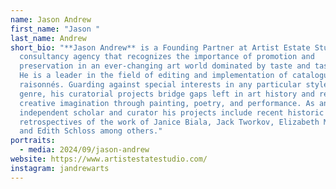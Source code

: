```yaml
---
name: Jason Andrew
first_name: "Jason "
last_name: Andrew
short_bio: "**Jason Andrew** is a Founding Partner at Artist Estate Studio—a
  consultancy agency that recognizes the importance of promotion and
  preservation in an ever-changing art world dominated by taste and tastemakers.
  He is a leader in the field of editing and implementation of catalogue
  raisonnés. Guarding against special interests in any particular style or
  genre, his curatorial projects bridge gaps left in art history and reflect the
  creative imagination through painting, poetry, and performance. As an
  independent scholar and curator his projects include recent historic
  retrospectives of the work of Janice Biala, Jack Tworkov, Elizabeth Murray,
  and Edith Schloss among others."
portraits:
  - media: 2024/09/jason-andrew
website: https://www.artistestatestudio.com/
instagram: jandrewarts
---
```

